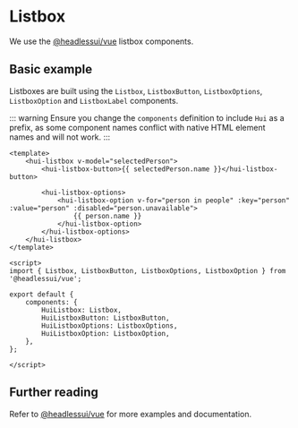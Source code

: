 # Listbox
We use the [@headlessui/vue](https://headlessui.dev/vue/listbox) listbox components.

## Basic example
Listboxes are built using the `Listbox`, `ListboxButton`, `ListboxOptions`, `ListboxOption` and `ListboxLabel` components.

::: warning
Ensure you change the `components` definition to include `Hui` as a prefix, as some component names conflict with native HTML element names and will not work.
:::

```vue
<template>
    <hui-listbox v-model="selectedPerson">
        <hui-listbox-button>{{ selectedPerson.name }}</hui-listbox-button>
        
        <hui-listbox-options>
            <hui-listbox-option v-for="person in people" :key="person" :value="person" :disabled="person.unavailable">
                {{ person.name }}
            </hui-listbox-option>
        </hui-listbox-options>
    </hui-listbox>
</template>

<script>
import { Listbox, ListboxButton, ListboxOptions, ListboxOption } from '@headlessui/vue';

export default {
    components: {
        HuiListbox: Listbox,
        HuiListboxButton: ListboxButton,
        HuiListboxOptions: ListboxOptions,
        HuiListboxOption: ListboxOption,
    },
};

</script>
```

## Further reading
Refer to [@headlessui/vue](https://headlessui.dev/vue/listbox) for more examples and documentation.
